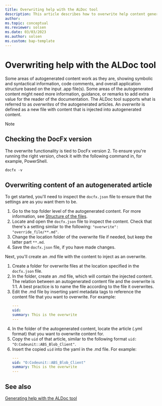 ```yaml
---
title: Overwriting help with the ALDoc tool
description: This article describes how to overwrite help content generated by the ALDoc tool for Business Central. 
author: 
ms.topic: conceptual
ms.reviewer: solsen
ms.date: 03/03/2023
ms.author: solsen
ms.custom: bap-template
---
```


# Overwriting help with the ALDoc tool

Some areas of autogenerated content work as they are, showing symbolic and syntactical information, code comments, and overall application structure based on the input .app file(s). Some areas of the autogenerated content might need more information, guidance, or remarks to add extra value for the reader of the documentation. The ALDoc tool supports what is referred to as *overwrites* of the autogenerated articles. An *overwrite* is defined as a new file with content that is injected into autogenerated content. 

> [!NOTE]  
> <!-- note about how overwrite is quite an exaggeration -->

## Checking the DocFx version

The overwrite functionality is tied to DocFx version 2. To ensure you're running the right version, check it with the following command in, for example, PowerShell.

```powershell
docfx -v
```

## Overwriting content of an autogenerated article

To get started, you'll need to inspect the `docfx.json` file to ensure that the settings are as you want them to be.

1. Go to the top folder level of the autogenerated content. For more information, see [Structure of the files](help-aldoc-generate-help.md#structure-of-the-files).
1. Locate and open the `docfx.json` file to inspect the content. Check that there's a setting similar to the following: `"overwrite": "override_file/**.md"`. 
1. Change the location folder of the overwrite file if needed, but keep the latter part `**.md`.
1. Save the `docfx.json` file, if you have made changes.

Next, you'll create an .md file with the content to inject as an overwrite.

1. Create a folder for overwrite files at the location specified in the `docfx.json` file.
1. In the folder, create an .md file, which will contain the injected content.  
The relation between an autogenerated content file and the overwrite is 1:1. A best practice is to name the file according to the file it overwrites. 
1. Edit the .md file by inserting yaml metadata tags to reference the content file that you want to overwrite. For example:  
    ```yml
    ---
    uid: 
    summary: This is the overwrite
    ---
    ```
1. In the folder of the autogenerated content, locate the article (.yml format) that you want to overwrite content for.
1. Copy the `uid` of that article, similar to the following format `uid: "O:Codeunit::ABS_Blob_Client"`.
1. Insert the copied `uid` into the yaml in the .md file. For example:  
    ```yml
    ---
    uid: "O:Codeunit::ABS_Blob_Client"
    summary: This is the overwrite
    ---
    ```
    


## See also

[Generating help with the ALDoc tool](help-aldoc-generate-help.md)